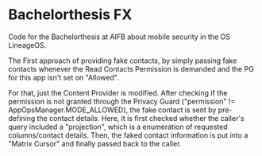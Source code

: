 # Bachelorthesis FX

Code for the Bachelorthesis at AIFB about mobile security in the OS LineageOS.

The First approach of providing fake contacts, by simply passing fake contacts whenever the Read Contacts Permission is demanded and the PG for this app isn't set on "Allowed".

For that, just the Content Provider is modified. After checking if the permission is not granted through the Privacy Guard ("permission" != AppOpsManager.MODE_ALLOWED), the fake contact is sent by pre-defining the contact details. 
Here, it is first checked whether the caller's query included a "projection", which is a enumeration of requested columns/contact details. Then, the faked contact information is put into a "Matrix Cursor" and finally passed back to the caller.